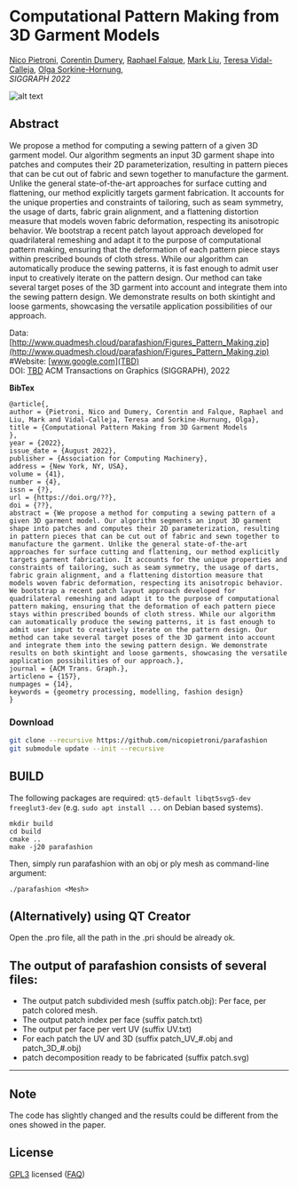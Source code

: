 # Computational Pattern Making from 3D Garment Models

[Nico Pietroni](www.nicopietroni.com), 
[Corentin Dumery](https://corentindumery.github.io),
[Raphael Falque](https://profiles.uts.edu.au/Raphael.Guenot-Falque),
[Mark Liu](http://www.drmarkliu.com),
[Teresa Vidal-Calleja](https://profiles.uts.edu.au/Teresa.VidalCalleja),
[Olga Sorkine-Hornung](https://igl.ethz.ch/people/sorkine/),
<br/>
*SIGGRAPH 2022*<br/>

![alt text](teaser.jpg)

## Abstract
We propose a method for computing a sewing pattern of a given 3D garment model. Our algorithm segments an input 3D garment shape into patches and computes their 2D parameterization, resulting in pattern pieces that can be cut out of fabric and sewn together to manufacture the garment. Unlike the general state-of-the-art approaches for surface cutting and flattening, our method explicitly targets garment fabrication. It accounts for the unique properties and constraints of tailoring, such as seam symmetry, the usage of darts, fabric grain alignment, and a flattening distortion measure that models woven fabric deformation, respecting its anisotropic behavior. We bootstrap a recent patch layout approach developed for quadrilateral remeshing and adapt it to the purpose of computational pattern making, ensuring that the deformation of each pattern piece stays within prescribed bounds of cloth stress. While our algorithm can automatically produce the sewing patterns, it is fast enough to admit user input to creatively iterate on the pattern design. Our method can take several target poses of the 3D garment into account and integrate them into the sewing pattern design. We demonstrate results on both skintight and loose garments, showcasing the versatile application possibilities of our approach.

Data: [http://www.quadmesh.cloud/parafashion/Figures_Pattern_Making.zip](http://www.quadmesh.cloud/parafashion/Figures_Pattern_Making.zip)<br />
#Website: [www.google.com](TBD)<br />
DOI: [TBD](https://doi.org/???) ACM Transactions on Graphics (SIGGRAPH), 2022

**BibTex**
```
@article{,
author = {Pietroni, Nico and Dumery, Corentin and Falque, Raphael and Liu, Mark and Vidal-Calleja, Teresa and Sorkine-Hurnung, Olga},
title = {Computational Pattern Making from 3D Garment Models
},
year = {2022},
issue_date = {August 2022},
publisher = {Association for Computing Machinery},
address = {New York, NY, USA},
volume = {41},
number = {4},
issn = {?},
url = {https://doi.org/??},
doi = {??},
abstract = {We propose a method for computing a sewing pattern of a given 3D garment model. Our algorithm segments an input 3D garment shape into patches and computes their 2D parameterization, resulting in pattern pieces that can be cut out of fabric and sewn together to manufacture the garment. Unlike the general state-of-the-art approaches for surface cutting and flattening, our method explicitly targets garment fabrication. It accounts for the unique properties and constraints of tailoring, such as seam symmetry, the usage of darts, fabric grain alignment, and a flattening distortion measure that models woven fabric deformation, respecting its anisotropic behavior. We bootstrap a recent patch layout approach developed for quadrilateral remeshing and adapt it to the purpose of computational pattern making, ensuring that the deformation of each pattern piece stays within prescribed bounds of cloth stress. While our algorithm can automatically produce the sewing patterns, it is fast enough to admit user input to creatively iterate on the pattern design. Our method can take several target poses of the 3D garment into account and integrate them into the sewing pattern design. We demonstrate results on both skintight and loose garments, showcasing the versatile application possibilities of our approach.},
journal = {ACM Trans. Graph.},
articleno = {157},
numpages = {14},
keywords = {geometry processing, modelling, fashion design}
}
```

### Download
```bash
git clone --recursive https://github.com/nicopietroni/parafashion
git submodule update --init --recursive
```

## BUILD

The following packages are required: `qt5-default libqt5svg5-dev freeglut3-dev` (e.g. `sudo apt install ...` on Debian based systems).

```
mkdir build
cd build
cmake ..
make -j20 parafashion
```
<!-- cmake -DCMAKE_BUILD_TYPE=Debug .. -->

Then, simply run parafashion with an obj or ply mesh as command-line argument: 
```
./parafashion <Mesh>
```


## (Alternatively) using QT Creator

Open the .pro file, all the path in the .pri should be already ok.

## The output of parafashion consists of several files:
- The output patch subdivided mesh (suffix patch.obj): Per face, per patch colored mesh.
- The output patch index per face (suffix patch.txt)
- The output per face per vert UV (suffix UV.txt)
- For each patch the UV and 3D (suffix patch_UV_#.obj and  patch_3D_#.obj)
- patch decomposition ready to be fabricated (suffix patch.svg)

---

## Note
The code has slightly changed and the results could be different from the ones showed in the paper.

## License
[GPL3](LICENSE) licensed
([FAQ](https://www.gnu.org/licenses/gpl-faq.html))



